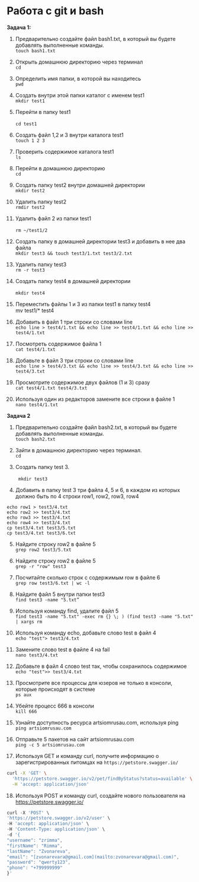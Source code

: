 # Работа с git и bash

**Задача 1:**

1. Предварительно создайте файл bash1.txt, в который вы будете добавлять выполненные команды. 
\
``touch bash1.txt``
1. Открыть домашнюю директорию через терминал 
\
`cd`
1. Определить имя папки, в которой вы находитесь 
\
`pwd`

1. Создать внутри этой папки каталог с именем test1 
\
`mkdir test1`

1. Перейти в папку test1  
\
`cd test1`

1. Создать файл 1,2 и 3 внутри каталога test1 
\
`touch 1 2 3`

1. Проверить содержимое каталога test1 
\
`ls`

1. Перейти в домашнюю директорию 
\
`cd`

1. Создать папку test2 внутри домашней директории 
\
`mkdir test2`

1. Удалить папку test2 
\
`rmdir test2`

1. Удалить файл 2 из папки test1  
\
`rm ~/test1/2`

1. Создать папку в домашней директории test3 и добавить в нее два файла 
\
`mkdir test3 && touch test3/1.txt test3/2.txt`

1. Удалить папку test3 
\
`rm -r test3`

1. Создать папку test4 в домашней директории  
\
`mkdir test4`

1. Переместить файлы 1 и 3 из папки test1 в папку test4 
\
mv test1/* test4

1. Добавить в файл 1 три строки со словами line 
\
`echo line > test4/1.txt && echo line >> test4/1.txt && echo line >> test4/1.txt`

1. Посмотреть содержимое файла 1 
\
`cat test4/1.txt`

1. Добавьте в файл 3 три строки со словами line 
\
`echo line > test4/3.txt && echo line >> test4/3.txt && echo line >> test4/3.txt`

1. Просмотрите содержимое двух файлов (1 и 3) сразу 
\
`cat test4/1.txt test4/3.txt`

1. Используя один из редакторов замените все строки в файле 1 
\
`nano test4/1.txt`

**Задача 2**

1. Предварительно создайте файл bash2.txt, в который вы будете добавлять выполненные команды. 
\
`touch bash2.txt`

2. Зайти в домашнюю директорию через терминал. 
\
`cd`

3. Создать папку test 3.  
\
` mkdir test3`
4. Добавить в папку test 3 три файла 4, 5 и 6, в каждом из которых должно быть по 4 строки row1, row2, row3, row4
```
echo row1 > test3/4.txt
echo row2 >> test3/4.txt
echo row3 >> test3/4.txt
echo row4 >> test3/4.txt
cp test3/4.txt test3/5.txt
cp test3/4.txt test3/6.txt
```

5. Найдите строку row2 в файле 5
\
`grep row2 test3/5.txt`

6. Найдите строку row2 в файле 5
\
`grep -r "row" test3`

7. Посчитайте сколько строк с содержимым row в файле 6
\
`grep row test3/6.txt | wc -l`

8. Найдите файл 5 внутри папки test3
\
`find test3 -name "5.txt”`

9. Используя команду find, удалите файл 5
\
`find test3 -name "5.txt" -exec rm {} \; ) (find test3 -name "5.txt" | xargs rm`

10. Используя команду echo, добавьте слово test в файл 4
\
`echo "test"> test3/4.txt`

11. Замените слово test в файле 4 на fail
\
`nano test3/4.txt`

12. Добавьте в файл 4 слово test так, чтобы сохранилось содержимое
\
`echo "test">> test3/4.txt`

13. Просмотрите все процессы для юзеров не только в консоли, которые происходят в системе
\
`ps aux`

14. Убейте процесс 666 в консоли
   \
`kill 666`

15. Узнайте доступность ресурса artsiomrusau.com, используя ping
\
`ping artsiomrusau.com`

16. Отправьте 5 пакетов на сайт artsiomrusau.com
\
`ping -c 5 artsiomrusau.com`

17. Используя GET и команду curl, получите информацию о зарегистрированных питомцах на `https://petstore.swagger.io/`
```bash
curl -X 'GET' \
  'https://petstore.swagger.io/v2/pet/findByStatus?status=available' \
  -H 'accept: application/json'
```

18. Используя POST и команду curl, создайте нового пользователя на https://petstore.swagger.io/
```jsx
curl -X 'POST' \
'https://petstore.swagger.io/v2/user' \
-H 'accept: application/json' \
-H 'Content-Type: application/json' \
-d '{
"username": "zrimma",
"firstName": "Rimma",
"lastName": "Zvonareva",
"email": "[zvonarevara@gmail.com](mailto:zvonarevara@gmail.com)",
"password": "qwerty123",
"phone": "+799999999"
}'
```
